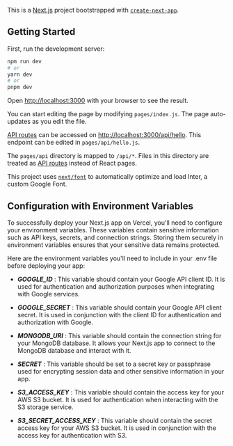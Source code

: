 This is a [Next.js](https://nextjs.org/) project bootstrapped with [`create-next-app`](https://github.com/vercel/next.js/tree/canary/packages/create-next-app).

## Getting Started

First, run the development server:

```bash
npm run dev
# or
yarn dev
# or
pnpm dev
```

Open [http://localhost:3000](http://localhost:3000) with your browser to see the result.

You can start editing the page by modifying `pages/index.js`. The page auto-updates as you edit the file.

[API routes](https://nextjs.org/docs/api-routes/introduction) can be accessed on [http://localhost:3000/api/hello](http://localhost:3000/api/hello). This endpoint can be edited in `pages/api/hello.js`.

The `pages/api` directory is mapped to `/api/*`. Files in this directory are treated as [API routes](https://nextjs.org/docs/api-routes/introduction) instead of React pages.

This project uses [`next/font`](https://nextjs.org/docs/basic-features/font-optimization) to automatically optimize and load Inter, a custom Google Font.

## Configuration with Environment Variables

To successfully deploy your Next.js app on Vercel, you'll need to configure your environment variables. These variables contain sensitive information such as API keys, secrets, and connection strings. Storing them securely in environment variables ensures that your sensitive data remains protected.

Here are the environment variables you'll need to include in your .env file before deploying your app:

- ***GOOGLE_ID*** : This variable should contain your Google API client ID. It is used for authentication and authorization purposes when integrating with Google services.

- ***GOOGLE_SECRET*** : This variable should contain your Google API client secret. It is used in conjunction with the client ID for authentication and authorization with Google.

- ***MONGODB_URI*** : This variable should contain the connection string for your MongoDB database. It allows your Next.js app to connect to the MongoDB database and interact with it.

- ***SECRET*** : This variable should be set to a secret key or passphrase used for encrypting session data and other sensitive information in your app.

- ***S3_ACCESS_KEY*** : This variable should contain the access key for your AWS S3 bucket. It is used for authentication when interacting with the S3 storage service.

- ***S3_SECRET_ACCESS_KEY*** : This variable should contain the secret access key for your AWS S3 bucket. It is used in conjunction with the access key for authentication with S3.